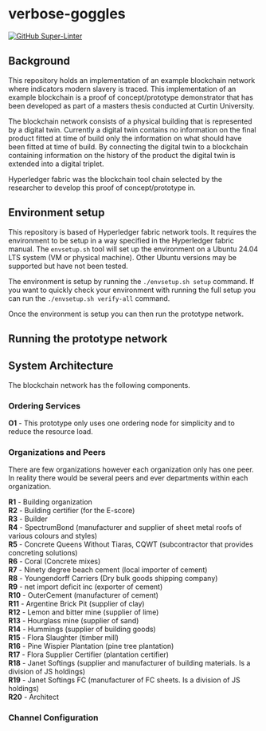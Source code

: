 # verbose-goggles

[![GitHub Super-Linter](https://github.com/pinkslugcircuits/verbose-goggles/workflows/Lint%20Code%20Base/badge.svg)](https://github.com/marketplace/actions/super-linter)

## Background
This repository holds an implementation of an example blockchain network where indicators modern slavery is traced. This implementation of an example blockchain is a proof of concept/prototype demonstrator that has been developed as part of a masters thesis conducted at Curtin University.

The blockchain network consists of a physical building that is represented by a digital twin. Currently a digital twin contains no information on the final product fitted at time of build only the information on what should have been fitted at time of build.
By connecting the digital twin to a blockchain containing information on the history of the product the digital twin is extended into a digital triplet.

Hyperledger fabric was the blockchain tool chain selected by the researcher to develop this proof of concept/prototype in.

## Environment setup
This repository is based of Hyperledger fabric network tools. It requires the environment to be setup in a way specified in the Hyperledger fabric manual. The `envsetup.sh` tool will set up the environment on a Ubuntu 24.04 LTS system (VM or physical machine). Other Ubuntu versions may be supported but have not been tested.

The environment is setup by running the `./envsetup.sh setup` command. If you want to quickly check your environment with running the full setup you can run the `./envsetup.sh verify-all` command.

Once the environment is setup you can then run the prototype network.

## Running the prototype network


## System Architecture

The blockchain network has the following components.

### Ordering Services

**O1** - This prototype only uses one ordering node for simplicity and to reduce the resource load.

### Organizations and Peers

There are few organizations however each organization only has one peer. In reality there would be several peers and ever departments within each organization.

**R1** - Building organization  
**R2** - Building certifier (for the E-score)  
**R3** - Builder  
**R4** - SpectrumBond (manufacturer and supplier of sheet metal roofs of various colours and styles)  
**R5** - Concrete Queens Without Tiaras, CQWT (subcontractor that provides concreting solutions)  
**R6** - Coral (Concrete mixes)  
**R7** - Ninety degree beach cement (local importer of cement)  
**R8** - Youngendorff Carriers (Dry bulk goods shipping company)  
**R9** - net import deficit inc (exporter of cement)  
**R10** - OuterCement (manufacturer of cement)  
**R11** - Argentine Brick Pit (supplier of clay)  
**R12** - Lemon and bitter mine (supplier of lime)  
**R13** - Hourglass mine (supplier of sand)  
**R14** - Hummings (supplier of building goods)  
**R15** - Flora Slaughter (timber mill)  
**R16** - Pine Wispier Plantation (pine tree plantation)  
**R17** - Flora Supplier Certifier (plantation certifier)  
**R18** - Janet Softings (supplier and manufacturer of building materials. Is a division of JS holdings)  
**R19** - Janet Softings FC (manufacturer of FC sheets. Is a division of JS holdings)  
**R20** - Architect  

### Channel Configuration 

